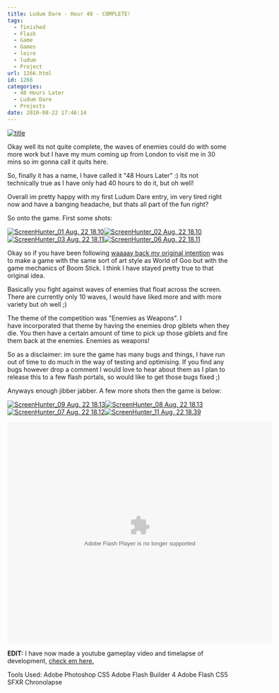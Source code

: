 ```yaml
---
title: Ludum Dare - Hour 40 - COMPLETE!
tags:
  - finished
  - Flash
  - Game
  - Games
  - leiro
  - ludum
  - Project
url: 1266.html
id: 1266
categories:
  - 48 Hours Later
  - Ludum Dare
  - Projects
date: 2010-08-22 17:46:14
---
```


[![](https://mikecann.co.uk/wp-content/uploads/2010/08/title.png "title")](https://mikecann.co.uk/wp-content/uploads/2010/08/title.png)

Okay well its not quite complete, the waves of enemies could do with some more work but I have my mum coming up from London to visit me in 30 mins so im gonna call it quits here.
<!-- more -->
So, finally it has a name, I have called it "48 Hours Later" :) Its not technically true as I have only had 40 hours to do it, but oh well!

Overall im pretty happy with my first Ludum Dare entry, im very tired right now and have a banging headache, but thats all part of the fun right?

So onto the game. First some shots:

[![](https://mikecann.co.uk/wp-content/uploads/2010/08/ScreenHunter_01-Aug.-22-18.101-300x270.jpg "ScreenHunter_01 Aug. 22 18.10")](https://mikecann.co.uk/wp-content/uploads/2010/08/ScreenHunter_01-Aug.-22-18.101.jpg)[![](https://mikecann.co.uk/wp-content/uploads/2010/08/ScreenHunter_02-Aug.-22-18.10-300x269.jpg "ScreenHunter_02 Aug. 22 18.10")
](https://mikecann.co.uk/wp-content/uploads/2010/08/ScreenHunter_02-Aug.-22-18.10.jpg)[![](https://mikecann.co.uk/wp-content/uploads/2010/08/ScreenHunter_03-Aug.-22-18.111-300x273.jpg "ScreenHunter_03 Aug. 22 18.11")](https://mikecann.co.uk/wp-content/uploads/2010/08/ScreenHunter_03-Aug.-22-18.111.jpg)[![](https://mikecann.co.uk/wp-content/uploads/2010/08/ScreenHunter_06-Aug.-22-18.111-300x271.jpg "ScreenHunter_06 Aug. 22 18.11")](https://mikecann.co.uk/wp-content/uploads/2010/08/ScreenHunter_06-Aug.-22-18.111.jpg)

Okay so if you have been following [waaaay back my original intention](https://mikecann.co.uk/ludum-dare/ludum-dare-hour-1/) was to make a game with the same sort of art style as World of Goo but with the game mechanics of Boom Stick. I think I have stayed pretty true to that original idea.

Basically you fight against waves of enemies that float across the screen. There are currently only 10 waves, I would have liked more and with more variety but oh well ;)

The theme of the competition was "Enemies as Weapons". I have incorporated that theme by having the enemies drop giblets when they die. You then have a certain amount of time to pick up those giblets and fire them back at the enemies. Enemies as weapons!

So as a disclaimer: im sure the game has many bugs and things, I have run out of time to do much in the way of testing and optimising. If you find any bugs however drop a comment I would love to hear about them as I plan to release this to a few flash portals, so would like to get those bugs fixed ;)

Anyways enough jibber jabber. A few more shots then the game is below:

[![](https://mikecann.co.uk/wp-content/uploads/2010/08/ScreenHunter_09-Aug.-22-18.13-300x211.jpg "ScreenHunter_09 Aug. 22 18.13")](https://mikecann.co.uk/wp-content/uploads/2010/08/ScreenHunter_09-Aug.-22-18.13.jpg)[![](https://mikecann.co.uk/wp-content/uploads/2010/08/ScreenHunter_08-Aug.-22-18.13-300x296.jpg "ScreenHunter_08 Aug. 22 18.13")
](https://mikecann.co.uk/wp-content/uploads/2010/08/ScreenHunter_08-Aug.-22-18.13.jpg)[![](https://mikecann.co.uk/wp-content/uploads/2010/08/ScreenHunter_07-Aug.-22-18.12-300x266.jpg "ScreenHunter_07 Aug. 22 18.12")](https://mikecann.co.uk/wp-content/uploads/2010/08/ScreenHunter_07-Aug.-22-18.12.jpg)[![](https://mikecann.co.uk/wp-content/uploads/2010/08/ScreenHunter_11-Aug.-22-18.39-300x244.jpg "ScreenHunter_11 Aug. 22 18.39")](https://mikecann.co.uk/wp-content/uploads/2010/08/ScreenHunter_11-Aug.-22-18.39.jpg)

<a name="thegame"></a>

<object style="width: 600px; height: 500px;" classid="clsid:d27cdb6e-ae6d-11cf-96b8-444553540000" width="600" height="500" codebase="https://download.macromedia.com/pub/shockwave/cabs/flash/swflash.cab#version=6,0,40,0"><param name="src" value="https://www.mikecann.co.uk/DumpingGround/ld/18/05/LudumDare18.swf" /><embed style="width: 600px; height: 500px;" type="application/x-shockwave-flash" width="600" height="500" src="https://www.mikecann.co.uk/DumpingGround/ld/18/05/LudumDare18.swf"></embed></object>

**EDIT:** I have now made a youtube gameplay video and timelapse of development, [check em here.](https://mikecann.co.uk/?p=1291)

Tools Used:
Adobe Photoshop CS5
Adobe Flash Builder 4
Adobe Flash CS5
SFXR
Chronolapse